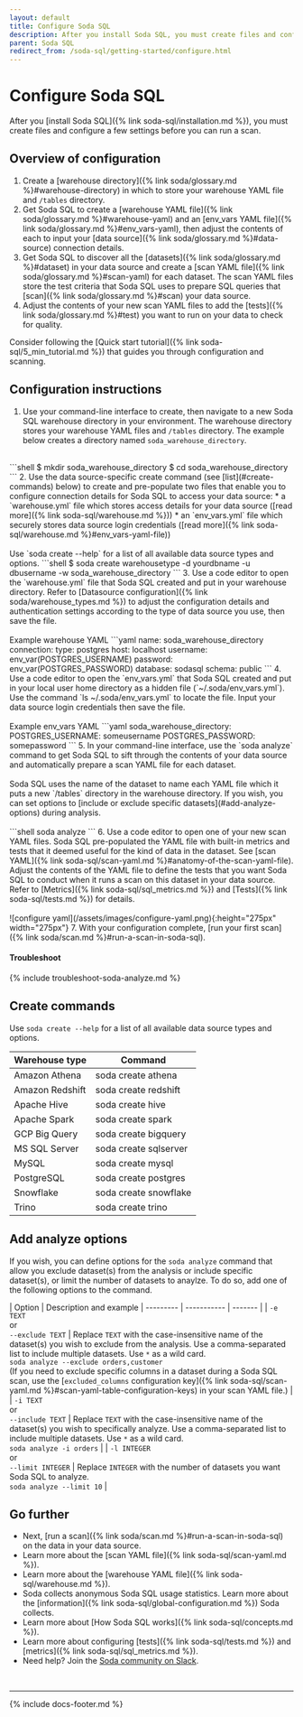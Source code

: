 ```yaml
---
layout: default
title: Configure Soda SQL
description: After you install Soda SQL, you must create files and configure a few settings before you can run a scan. Access an Overview of configuration details.
parent: Soda SQL
redirect_from: /soda-sql/getting-started/configure.html
---
```


# Configure Soda SQL

After you [install Soda SQL]({% link soda-sql/installation.md %}), you must create files and configure a few settings before you can run a scan.

## Overview of configuration 

1. Create a [warehouse directory]({% link soda/glossary.md %}#warehouse-directory) in which to store your warehouse YAML file and `/tables` directory.
2. Get Soda SQL to create a [warehouse YAML file]({% link soda/glossary.md %}#warehouse-yaml) and an [env_vars YAML file]({% link soda/glossary.md %}#env_vars-yaml), then adjust the contents of each to input your [data source]({% link soda/glossary.md %}#data-source) connection details.
3. Get Soda SQL to discover all the [datasets]({% link soda/glossary.md %}#dataset) in your data source and create a [scan YAML file]({% link soda/glossary.md %}#scan-yaml) for each dataset. The scan YAML files store the test criteria that Soda SQL uses to prepare SQL queries that [scan]({% link soda/glossary.md %}#scan) your data source.
4. Adjust the contents of your new scan YAML files to add the [tests]({% link soda/glossary.md %}#test) you want to run on your data to check for quality.

Consider following the [Quick start tutorial]({% link soda-sql/5_min_tutorial.md %}) that guides you through configuration and scanning.

## Configuration instructions

1. Use your command-line interface to create, then navigate to a new Soda SQL warehouse directory in your environment. The warehouse directory stores your warehouse YAML files and `/tables` directory. The example below creates a directory named `soda_warehouse_directory`.<br />
<br />
```shell
$ mkdir soda_warehouse_directory
$ cd soda_warehouse_directory
```
2. Use the data source-specific create command (see [list](#create-commands) below) to create and pre-populate two files that enable you to configure connection details for Soda SQL to access your data source:
* a `warehouse.yml` file which stores access details for your data source ([read more]({% link soda-sql/warehouse.md %}))
* an `env_vars.yml` file which securely stores data source login credentials ([read more]({% link soda-sql/warehouse.md %}#env_vars-yaml-file))<br />
<br />
Use `soda create --help` for a list of all available data source types and options.
```shell
$ soda create warehousetype -d yourdbname -u dbusername -w soda_warehouse_directory 
```
3. Use a code editor to open the `warehouse.yml` file that Soda SQL created and put in your warehouse directory. Refer to [Datasource configuration]({% link soda/warehouse_types.md %}) to adjust the configuration details and authentication settings according to the type of data source you use, then save the file.<br />
<br />
Example warehouse YAML
```yaml
name: soda_warehouse_directory
connection:
  type: postgres
  host: localhost
  username: env_var(POSTGRES_USERNAME)
  password: env_var(POSTGRES_PASSWORD)
  database: sodasql
  schema: public
```
4. Use a code editor to open the `env_vars.yml` that Soda SQL created and put in your local user home directory as a hidden file (`~/.soda/env_vars.yml`). Use the command `ls ~/.soda/env_vars.yml` to locate the file. Input your data source login credentials then save the file.<br />
<br />
Example env_vars YAML
```yaml
soda_warehouse_directory:
  POSTGRES_USERNAME: someusername
  POSTGRES_PASSWORD: somepassword
```
5. In your command-line interface, use the `soda analyze` command to get Soda SQL to sift through the contents of your data source and automatically prepare a scan YAML file for each dataset. <br /><br />Soda SQL uses the name of the dataset to name each YAML file which it puts a new `/tables` directory in the warehouse directory. If you wish, you can set options to [include or exclude specific datasets](#add-analyze-options) during analysis.<br /> 
<br />
```shell
soda analyze
```
6. Use a code editor to open one of your new scan YAML files. Soda SQL pre-populated the YAML file with built-in metrics and tests that it deemed useful for the kind of data in the dataset. See [scan YAML]({% link soda-sql/scan-yaml.md %}#anatomy-of-the-scan-yaml-file). <br /> Adjust the contents of the YAML file to define the tests that you want Soda SQL to conduct when it runs a scan on this dataset in your data source. Refer to [Metrics]({% link soda-sql/sql_metrics.md %}) and [Tests]({% link soda-sql/tests.md %}) for details. <br />
<br />
![configure yaml](/assets/images/configure-yaml.png){:height="275px" width="275px"}
7. With your configuration complete, [run your first scan]({% link soda/scan.md %}#run-a-scan-in-soda-sql).

#### Troubleshoot

{% include troubleshoot-soda-analyze.md %}

## Create commands

Use `soda create --help` for a list of all available data source types and options.

|Warehouse type  | Command               |
|--------------- | --------------------- |
| Amazon Athena  | soda create athena    |
| Amazon Redshift| soda create redshift  |
| Apache Hive    | soda create hive      |
| Apache Spark   | soda create spark     |
| GCP Big Query  | soda create bigquery  |
| MS SQL Server  | soda create sqlserver |
| MySQL          | soda create mysql     |
| PostgreSQL     | soda create postgres  |
| Snowflake      | soda create snowflake |
| Trino          | soda create trino     |


## Add analyze options 

If you wish, you can define options for the `soda analyze` command that allow you exclude dataset(s) from the analysis or include specific dataset(s), or limit the number of datasets to anaylze. To do so, add one of the following options to the command.

| Option | Description and example
| --------- | ----------- | ------- |
| `-e TEXT` <br />or <br />`--exclude TEXT` | Replace `TEXT` with the case-insensitive name of the dataset(s) you wish to exclude from the analysis. Use a comma-separated list to include multiple datasets. Use `*` as a wild card. <br /> `soda analyze --exclude orders,customer` <br /> (If you need to exclude specific columns in a dataset during a Soda SQL scan, use the [`excluded_columns` configuration key]({% link soda-sql/scan-yaml.md %}#scan-yaml-table-configuration-keys) in your scan YAML file.) |
| `-i TEXT` <br />or <br />`--include TEXT` | Replace `TEXT` with the case-insensitive name of the dataset(s) you wish to specifically analyze. Use a comma-separated list to include multiple datasets. Use `*` as a wild card. <br /> `soda analyze -i orders` |
| `-l INTEGER` <br />or <br />`--limit INTEGER` | Replace `INTEGER` with the number of datasets you want Soda SQL to analyze. <br /> `soda analyze --limit 10` |


## Go further

* Next, [run a scan]({% link soda/scan.md %}#run-a-scan-in-soda-sql) on the data in your data source.
* Learn more about the [scan YAML file]({% link soda-sql/scan-yaml.md %}).
* Learn more about the [warehouse YAML file]({% link soda-sql/warehouse.md %}).
* Soda collects anonymous Soda SQL usage statistics. Learn more about the [information]({% link soda-sql/global-configuration.md %}) Soda collects.
* Learn more about [How Soda SQL works]({% link soda-sql/concepts.md %}).
* Learn more about configuring [tests]({% link soda-sql/tests.md %}) and [metrics]({% link soda-sql/sql_metrics.md %}).
* Need help? Join the <a href="http://community.soda.io/slack" target="_blank"> Soda community on Slack</a>.

<br />

---
{% include docs-footer.md %}